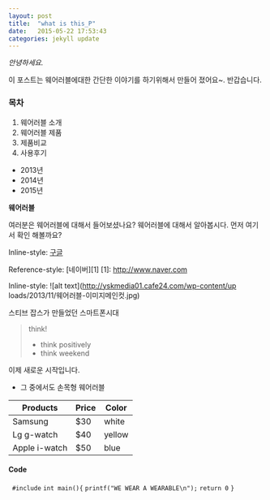 ```yaml
---
layout: post
title:  "what is this_P"
date:   2015-05-22 17:53:43
categories: jekyll update
---
```

*안녕하세요.*

이 포스트는 웨어러블에대한 간단한 이야기를 하기위해서 만들어 졌어요~.
반갑습니다. 

### 목차

1. 웨어러블 소개 
2. 웨어러블 제품
3. 제품비교
4. 사용후기
- 2013년
- 2014년
- 2015년
  
**웨어러블**


여러분은 웨어러블에 대해서 들어보셨나요?
웨어러블에 대해서 알아봅시다.
먼저 여기서 확인 해볼까요?

Inline-style:
[구글](https://www.google.co.kr)

Reference-style:
[네이버][1]
[1]: http://www.naver.com

Inline-style:
![alt text](http://yskmedia01.cafe24.com/wp-content/up loads/2013/11/웨어러블-이미지메인컷.jpg)

스티브 잡스가 만들었던 스마트폰시대

>think!
>- think positively
>- think weekend

이제 새로운 시작입니다.


- 그 중에서도 손목형 웨어러블

Products | Price | Color
 ------- | ----- | ----
Samsung | $30 | white
Lg g-watch | $40 | yellow
Apple i-watch | $50 | blue

#### Code


` #include`
`int main(){`
`printf("WE WEAR A WEARABLE\n");`
`return 0`
`}`

